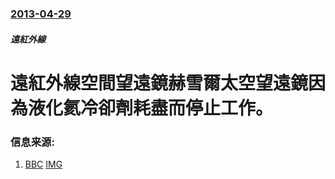 ### [2013-04-29](/news/2013/04/29/index.md)

##### 遠紅外線
#  遠紅外線空間望遠鏡赫雪爾太空望遠鏡因為液化氦冷卻劑耗盡而停止工作。




### 信息来源:

1. [BBC](http://www.bbc.co.uk/news/science-environment-21934520) [IMG](//news.bbcimg.co.uk/media/images/66660000/jpg/_66660106_66660100.jpg)
